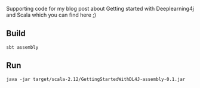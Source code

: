 Supporting code for my blog post about Getting started with Deeplearning4j and Scala which you can find here ;)


## Build

`sbt assembly`

## Run
`java -jar target/scala-2.12/GettingStartedWithDL4J-assembly-0.1.jar`
